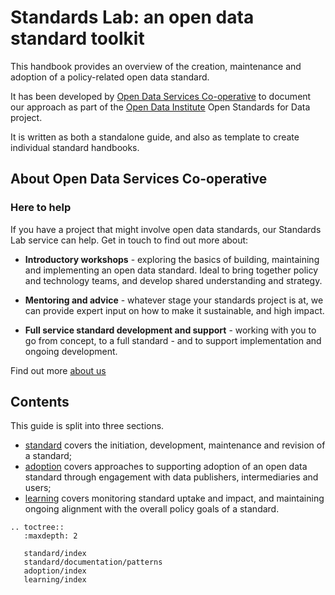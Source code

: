 Standards Lab: an open data standard toolkit
============================================

This handbook provides an overview of the creation, maintenance and adoption of a policy-related open data standard. 

It has been developed by [Open Data Services Co-operative](http://www.opendataservices.coop) to document our approach as part of the [Open Data Institute](tttp:/www.theodi.org) Open Standards for Data project. 

It is written as both a standalone guide, and also as template to create individual standard handbooks. 

## About Open Data Services Co-operative

### Here to help

If you have a project that might involve open data standards, our Standards Lab service can help. Get in touch to find out more about:

* **Introductory workshops** - exploring the basics of building, maintaining and implementing an open data standard. Ideal to bring together policy and technology teams, and develop shared understanding and strategy. 

* **Mentoring and advice** - whatever stage your standards project is at, we can provide expert input on how to make it sustainable, and high impact. 

* **Full service standard development and support** - working with you to go from concept, to a full standard - and to support implementation and ongoing development. 

Find out more [about us](about/coop)

## Contents

This guide is split into three sections.

* [standard](standard/index) covers the initiation, development, maintenance and revision of a standard;
* [adoption](adoption/index) covers approaches to supporting adoption of an open data standard through engagement with data publishers, intermediaries and users;
* [learning](learning/index) covers monitoring standard uptake and impact, and maintaining ongoing alignment with the overall policy goals of a standard.


```eval_rst
.. toctree::
   :maxdepth: 2

   standard/index
   standard/documentation/patterns
   adoption/index
   learning/index


```
